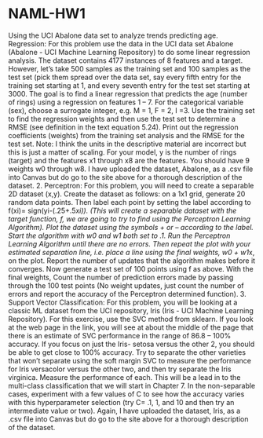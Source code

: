 # NAML-HW1
Using the UCI Abalone data set to analyze trends predicting age.
 Regression: For this problem use the data in the UCI data set Abalone (Abalone -
UCI Machine Learning Repository) to do some linear regression analysis. The
dataset contains 4177 instances of 8 features and a target. However, let’s take 500
samples as the training set and 100 samples as the test set (pick them spread over
the data set, say every fifth entry for the training set starting at 1, and every seventh
entry for the test set starting at 3000. The goal is to find a linear regression that
predicts the age (number of rings) using a regression on features 1 – 7. For the
categorical variable (sex), choose a surrogate integer, e.g. M = 1, F = 2, I =3. Use the
training set to find the regression weights and then use the test set to determine a
RMSE (see definition in the text equation 5.24). Print out the regression coefficients
(weights) from the training set analysis and the RMSE for the test set. Note: I think
the units in the descriptive material are incorrect but this is just a matter of scaling.
For your model, y is the number of rings (target) and the features x1 through x8 are
the features. You should have 9 weights w0 through w8. I have uploaded the dataset,
Abalone, as a .csv file into Canvas but do go to the site above for a thorough
description of the dataset.
2. Perceptron: For this problem, you will need to create a separable 2D dataset (x,y).
Create the dataset as follows: on a 1x1 grid, generate 20 random data points. Then
label each point by setting the label according to f(xi)= sign(yi-(.25+.5*xi)). (This will
create a separable dataset with the target function, f, we are going to try to find
using the Perceptron Learning Algorithm). Plot the dataset using the symbols + or –
according to the label. Start the algorithm with w0 and w1 both set to .1. Run the
Perceptron Learning Algorithm until there are no errors. Then repeat the plot with
your estimated separation line, i.e. place a line using the final weights, w0 + w1*x, on
the plot. Report the number of updates that the algorithm makes before it
converges. Now generate a test set of 100 points using f as above. With the final
weights, Count the number of prediction errors made by passing through the 100
test points (No weight updates, just count the number of errors and report the
accuracy of the Perceptron determined function).
3. Support Vector Classification: For this problem, you will be looking at a classic ML
dataset from the UCI repository, Iris (Iris - UCI Machine Learning Repository). For
this exercise, use the SVC method from sklearn. If you look at the web page in the
link, you will see at about the middle of the page that there is an estimate of SVC
performance in the range of 86.8 – 100% accuracy. If you focus on just the Iris-
setosa versus the other 2, you should be able to get close to 100% accuracy. Try to
separate the other varieties that won’t separate using the soft margin SVC to
measure the performance for Iris versacolor versus the other two, and then try
separate the Iris virginica. Measure the performance of each. This will be a lead in to
the multi-class classification that we will start in Chapter 7. In the non-separable
cases, experiment with a few values of C to see how the accuracy varies with this
hyperparameter selection (try C= .1, 1, and 10 and then try an intermediate value or
two). Again, I have uploaded the dataset, Iris, as a .csv file into Canvas but do go to
the site above for a thorough description of the dataset.
